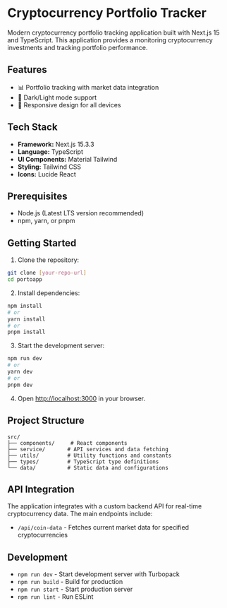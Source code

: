 # Cryptocurrency Portfolio Tracker

Modern cryptocurrency portfolio tracking application built with Next.js 15 and TypeScript. This application provides a monitoring cryptocurrency investments and tracking portfolio performance.

## Features

- 📊 Portfolio tracking with market data integration
- 🌙 Dark/Light mode support
- 📱 Responsive design for all devices

## Tech Stack

- **Framework:** Next.js 15.3.3
- **Language:** TypeScript
- **UI Components:** Material Tailwind
- **Styling:** Tailwind CSS
- **Icons:** Lucide React

## Prerequisites

- Node.js (Latest LTS version recommended)
- npm, yarn, or pnpm

## Getting Started

1. Clone the repository:
```bash
git clone [your-repo-url]
cd portoapp
```

2. Install dependencies:
```bash
npm install
# or
yarn install
# or
pnpm install
```

3. Start the development server:
```bash
npm run dev
# or
yarn dev
# or
pnpm dev
```

4. Open [http://localhost:3000](http://localhost:3000) in your browser.

## Project Structure

```
src/
├── components/     # React components
├── service/       # API services and data fetching
├── utils/         # Utility functions and constants
├── types/         # TypeScript type definitions
└── data/          # Static data and configurations
```

## API Integration

The application integrates with a custom backend API for real-time cryptocurrency data. The main endpoints include:

- `/api/coin-data` - Fetches current market data for specified cryptocurrencies

## Development

- `npm run dev` - Start development server with Turbopack
- `npm run build` - Build for production
- `npm run start` - Start production server
- `npm run lint` - Run ESLint
